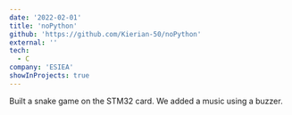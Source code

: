 ```yaml
---
date: '2022-02-01'
title: 'noPython'
github: 'https://github.com/Kierian-50/noPython'
external: ''
tech:
  - C
company: 'ESIEA'
showInProjects: true
---
```


Built a snake game on the STM32 card. We added a music using a buzzer.
